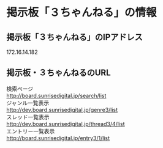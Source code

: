 掲示板「３ちゃんねる」の情報  
========================  

掲示板「３ちゃんねる」のIPアドレス  
-------------------------  
172.16.14.182  

掲示板・３ちゃんねるのURL  
------------------------
検索ページ  
http://board.sunrisedigital.jp/search/list  
ジャンル一覧表示  
http://dev.board.sunrisedigital.jp/genre3/list  
スレッド一覧表示  
http://dev.board.sunrisedigital.jp/thread3/4/list  
エントリー一覧表示  
http://board.sunrisedigital.jp/entry3/1/list  

